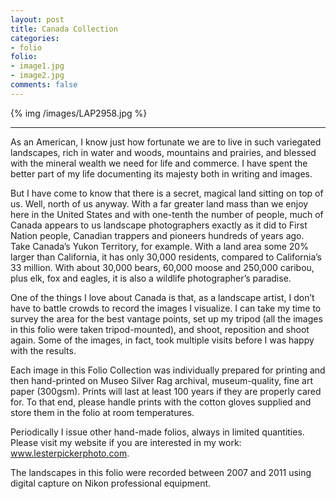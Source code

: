 ```yaml
---
layout: post
title: Canada Collection
categories:
- folio
folio:
- image1.jpg
- image2.jpg
comments: false
---
```

{% img /images/LAP2958.jpg %}

---

As an American, I know just how fortunate we are to live in such variegated landscapes, rich in water and woods, mountains and prairies, and blessed with the mineral wealth we need for life and commerce. I have spent the better part of my life documenting its majesty both in writing and images.

But I have come to know that there is a secret, magical land sitting on top of us. Well, north of us anyway. With a far greater land mass than we enjoy here in the United States and with one-tenth the number of people, much of Canada appears to us landscape photographers exactly as it did to First Nation people, Canadian trappers and pioneers hundreds of years ago. Take Canada’s Yukon Territory, for example. With a land area some 20% larger than California, it has only 30,000 residents, compared to California’s 33 million. With about 30,000 bears, 60,000 moose and 250,000 caribou, plus elk, fox and eagles, it is also a wildlife photographer’s paradise. 

One of the things I love about Canada is that, as a landscape artist, I don’t have to battle crowds to record the images I visualize. I can take my time to survey the area for the best vantage points, set up my tripod (all the images in this folio were taken tripod-mounted), and shoot, reposition and shoot again. Some of the images, in fact, took multiple visits before I was happy with the results.

Each image in this Folio Collection was individually prepared for printing and then hand-printed on Museo Silver Rag archival, museum-quality, fine art paper (300gsm). Prints will last at least 100 years if they are properly cared for. To that end, please handle prints with the cotton gloves supplied and store them in the folio at room temperatures. 

Periodically I issue other hand-made folios, always in limited quantities. Please visit my website if you are interested in my work: www.lesterpickerphoto.com. 

The landscapes in this folio were recorded between 2007 and 2011 using digital capture on Nikon professional equipment. 

